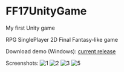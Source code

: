 # FF17UnityGame
My first Unity game

RPG SinglePlayer 2D Final Fantasy-like game

Download demo (Windows): [current release](https://github.com/Dzoiver/FF17UnityGame/releases/tag/v0.0.1-alpha)

Screenshots:
![1](https://github.com/Dzoiver/FF17UnityGame/assets/40641790/90a81205-9177-4f0c-bf9f-49546eedc76a)
![2](https://github.com/Dzoiver/FF17UnityGame/assets/40641790/de54a64e-14de-40ee-87b3-062055203144)
![3](https://github.com/Dzoiver/FF17UnityGame/assets/40641790/bc07f1fc-87e4-4541-ab08-e41ac0862002)
![5](https://github.com/Dzoiver/FF17UnityGame/assets/40641790/6b0da532-487a-4ad0-9e56-4ab5ee8c3b99)
